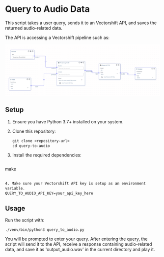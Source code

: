 # Query to Audio Data

This script takes a user query, sends it to an Vectorshift API, and saves the returned audio-related data.

The API is accessing a Vectorshift pipeline such as:

<img src="screenshot.png" alt="Pipline screenshot" width="600">

## Setup

1. Ensure you have Python 3.7+ installed on your system.

2. Clone this repository:
   ```
   git clone <repository-url>
   cd query-to-audio
   ```

3. Install the required dependencies:
   ```
  make
   ```

4. Make sure your Vectorshift API key is setup as an environment variable.
   QUERY_TO_AUDIO_API_KEY=your_api_key_here
   ```

## Usage

Run the script with:

```
./venv/bin/python3 query_to_audio.py
```

You will be prompted to enter your query. After entering the query, the script will send it to the API, receive a response containing audio-related data, and save it as 'output_audio.wav' in the current directory and play it.

